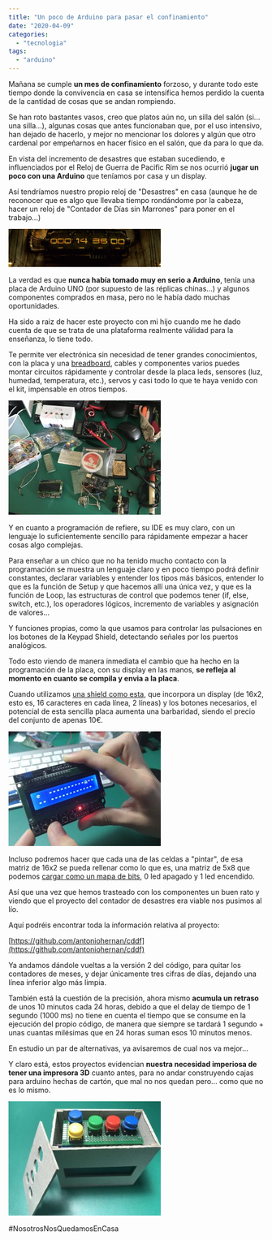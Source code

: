 ```yaml
---
title: "Un poco de Arduino para pasar el confinamiento"
date: "2020-04-09"
categories: 
  - "tecnologia"
tags: 
  - "arduino"
---
```


Mañana se cumple **un mes de confinamiento** forzoso, y durante todo este tiempo donde la convivencia en casa se intensifica hemos perdido la cuenta de la cantidad de cosas que se andan rompiendo.

Se han roto bastantes vasos, creo que platos aún no, un silla del salón (si... una silla...), algunas cosas que antes funcionaban que, por el uso intensivo, han dejado de hacerlo, y mejor no mencionar los dolores y algún que otro cardenal por empeñarnos en hacer físico en el salón, que da para lo que da.

En vista del incremento de desastres que estaban sucediendo, e influenciados por el Reloj de Guerra de Pacific Rim se nos ocurrió **jugar un poco con una Arduino** que teníamos por casa y un display.

Así tendríamos nuestro propio reloj de "Desastres" en casa (aunque he de reconocer que es algo que llevaba tiempo rondándome por la cabeza, hacer un reloj de "Contador de Días sin Marrones" para poner en el trabajo...)

![](images/Pacific_WClock-300x75.gif)

La verdad es que **nunca había tomado muy en serio a Arduino**, tenía una placa de Arduino UNO (por supuesto de las réplicas chinas...) y algunos componentes comprados en masa, pero no le había dado muchas oportunidades.

Ha sido a raiz de hacer este proyecto con mi hijo cuando me he dado cuenta de que se trata de una plataforma realmente válidad para la enseñanza, lo tiene todo.

Te permite ver electrónica sin necesidad de tener grandes conocimientos, con la placa y una [breadboard](https://es.wikipedia.org/wiki/Placa_de_pruebas), cables y componentes varios puedes montar circuitos rápidamente y controlar desde la placa leds, sensores (luz, humedad, temperatura, etc.), servos y casi todo lo que te haya venido con el kit, impensable en otros tiempos.

![](images/IMG_E2008-300x225.jpg)

Y en cuanto a programación de refiere, su IDE es muy claro, con un lenguaje lo suficientemente sencillo para rápidamente empezar a hacer cosas algo complejas.

Para enseñar a un chico que no ha tenido mucho contacto con la programación se muestra un lenguaje claro y en poco tiempo podrá definir constantes, declarar variables y entender los tipos más básicos, entender lo que es la función de Setup y que hacemos allí una única vez, y que es la función de Loop, las estructuras de control que podemos tener (if, else, switch, etc.), los operadores lógicos, incremento de variables y asignación de valores...

Y funciones propias, como la que usamos para controlar las pulsaciones en los botones de la Keypad Shield, detectando señales por los puertos analógicos.

Todo esto viendo de manera inmediata el cambio que ha hecho en la programación de la placa, con su display en las manos, **se refleja al momento en cuanto se compila y envia a la placa**.

Cuando utilizamos [una shield como esta](https://wiki.dfrobot.com/LCD_KeyPad_Shield_For_Arduino_SKU__DFR0009), que incorpora un display (de 16x2, esto es, 16 caracteres en cada línea, 2 líneas) y los botones necesarios, el potencial de esta sencilla placa aumenta una barbaridad, siendo el precio del conjunto de apenas 10€.

![](images/IMG_2009_pacman-300x226.jpg)

Incluso podremos hacer que cada una de las celdas a "pintar", de esa matriz de 16x2 se pueda rellenar como lo que es, una matriz de 5x8 que podemos [cargar como un mapa de bits](https://maxpromer.github.io/LCD-Character-Creator/), 0 led apagado y 1 led encendido.

Así que una vez que hemos trasteado con los componentes un buen rato y viendo que el proyecto del contador de desastres era viable nos pusimos al lío.

Aquí podréis encontrar toda la información relativa al proyecto:

[https://github.com/antoniohernan/cddf](https://github.com/antoniohernan/cddf)

Ya andamos dándole vueltas a la versión 2 del código, para quitar los contadores de meses, y dejar únicamente tres cifras de días, dejando una línea inferior algo más limpia.

También está la cuestión de la precisión, ahora mismo **acumula un retraso** de unos 10 minutos cada 24 horas, debido a que el delay de tiempo de 1 segundo (1000 ms) no tiene en cuenta el tiempo que se consume en la ejecución del propio código, de manera que siempre se tardará 1 segundo + unas cuantas milésimas que en 24 horas suman esos 10 minutos menos.

En estudio un par de alternativas, ya avisaremos de cual nos va mejor...

Y claro está, estos proyectos evidencian **nuestra necesidad imperiosa de tener una impresora 3D** cuanto antes, para no andar construyendo cajas para arduino hechas de cartón, que mal no nos quedan pero... como que no es lo mismo.

![](images/IMG_2016-300x225.jpg)

#NosotrosNosQuedamosEnCasa
